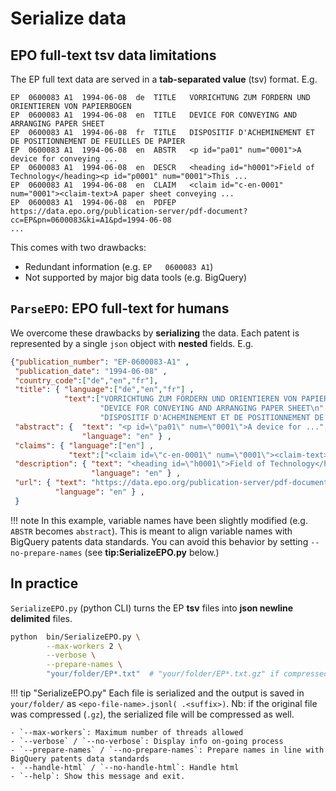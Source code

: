 # Serialize data

## EPO full-text tsv data limitations

The EP full text data are served in a **tab-separated value** (tsv) format. E.g.

``` tsv
EP	0600083	A1	1994-06-08	de	TITLE	VORRICHTUNG ZUM FÖRDERN UND ORIENTIEREN VON PAPIERBOGEN
EP	0600083	A1	1994-06-08	en	TITLE	DEVICE FOR CONVEYING AND ARRANGING PAPER SHEET
EP	0600083	A1	1994-06-08	fr	TITLE	DISPOSITIF D'ACHEMINEMENT ET DE POSITIONNEMENT DE FEUILLES DE PAPIER
EP	0600083	A1	1994-06-08	en	ABSTR	<p id="pa01" num="0001">A device for conveying ...
EP	0600083	A1	1994-06-08	en	DESCR	<heading id="h0001">Field of Technology</heading><p id="p0001" num="0001">This ...
EP	0600083	A1	1994-06-08	en	CLAIM	<claim id="c-en-0001" num="0001"><claim-text>A paper sheet conveying ...
EP	0600083	A1	1994-06-08	en	PDFEP	https://data.epo.org/publication-server/pdf-document?cc=EP&pn=0600083&ki=A1&pd=1994-06-08
...
```

This comes with two drawbacks:

- Redundant information (e.g. `EP	0600083	A1`)
- Not supported by major big data tools (e.g. BigQuery)

## `ParseEPO`: EPO full-text for humans

We overcome these drawbacks by **serializing** the data. Each patent is represented by a single `json` object with
**nested** fields. E.g.

``` json
{"publication_number": "EP-0600083-A1" ,
 "publication_date": "1994-06-08" ,
 "country_code":["de","en","fr"],
 "title": { "language":["de","en","fr"] ,
            "text":["VORRICHTUNG ZUM FÖRDERN UND ORIENTIEREN VON PAPIERBOGEN\n" ,
                    "DEVICE FOR CONVEYING AND ARRANGING PAPER SHEET\n" ,
                    "DISPOSITIF D'ACHEMINEMENT ET DE POSITIONNEMENT DE FEUILLES DE PAPIER\n"] } ,
 "abstract": {  "text": "<p id=\"pa01\" num=\"0001\">A device for ...",
                "language": "en" } ,
 "claims": { "language":["en"] ,
             "text":["<claim id=\"c-en-0001\" num=\"0001\"><claim-text>A paper ..."] } ,
 "description": { "text": "<heading id=\"h0001\">Field of Technology</heading><p ..." ,
                  "language": "en" } ,
 "url": { "text": "https://data.epo.org/publication-server/pdf-document?cc=EP&pn=0600083&ki=A1&pd=1994-06-08\n" ,
          "language": "en" } ,
 }

```

!!! note
    In this example, variable names have been slightly modified (e.g. `ABSTR` becomes `abstract`). This is meant to align
    variable names with BigQuery patents data standards. You can avoid this behavior by setting `--no-prepare-names` (see **tip:SerializeEPO.py** below.)


## In practice

`SerializeEPO.py` (python CLI) turns the EP **tsv** files into **json newline delimited** files.

``` bash
python  bin/SerializeEPO.py \
        --max-workers 2 \
        --verbose \
        --prepare-names \
        "your/folder/EP*.txt"  # "your/folder/EP*.txt.gz" if compressed beforehand
```

!!! tip "SerializeEPO.py"
    Each file is serialized and the output is saved in `your/folder/` as
    `<epo-file-name>.jsonl( .<suffix>)`. Nb: if the original file was compressed (`.gz`), the serialized file will be compressed as well.

    - `--max-workers`: Maximum number of threads allowed
    - `--verbose` / `--no-verbose`: Display info on-going process
    - `--prepare-names` / `--no-prepare-names`: Prepare names in line with BigQuery patents data standards
    - `--handle-html` / `--no-handle-html`: Handle html
    - `--help`: Show this message and exit.
